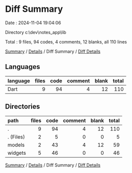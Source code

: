 # Diff Summary

Date : 2024-11-04 19:04:06

Directory c:\\dev\\notes_app\\lib

Total : 9 files,  94 codes, 4 comments, 12 blanks, all 110 lines

[Summary](results.md) / [Details](details.md) / Diff Summary / [Diff Details](diff-details.md)

## Languages
| language | files | code | comment | blank | total |
| :--- | ---: | ---: | ---: | ---: | ---: |
| Dart | 9 | 94 | 4 | 12 | 110 |

## Directories
| path | files | code | comment | blank | total |
| :--- | ---: | ---: | ---: | ---: | ---: |
| . | 9 | 94 | 4 | 12 | 110 |
| . (Files) | 2 | 5 | 0 | 0 | 5 |
| models | 2 | 43 | 4 | 12 | 59 |
| widgets | 5 | 46 | 0 | 0 | 46 |

[Summary](results.md) / [Details](details.md) / Diff Summary / [Diff Details](diff-details.md)